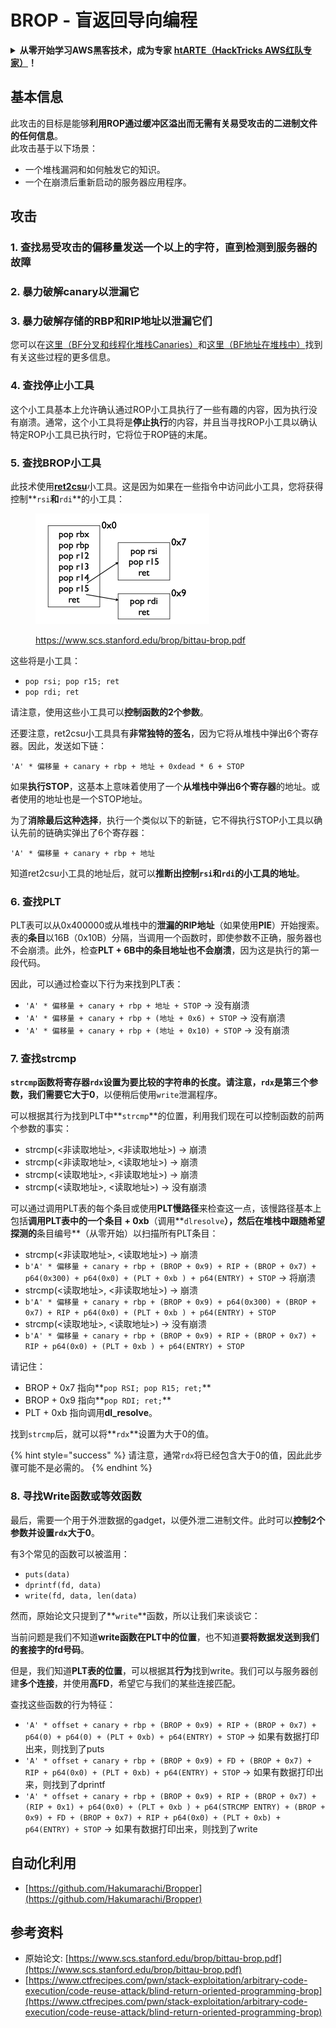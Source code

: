# BROP - 盲返回导向编程

<details>

<summary><strong>从零开始学习AWS黑客技术，成为专家</strong> <a href="https://training.hacktricks.xyz/courses/arte"><strong>htARTE（HackTricks AWS红队专家）</strong></a><strong>！</strong></summary>

支持HackTricks的其他方式：

* 如果您想看到您的**公司在HackTricks中做广告**或**下载PDF格式的HackTricks**，请查看[**订阅计划**](https://github.com/sponsors/carlospolop)！
* 获取[**官方PEASS & HackTricks周边产品**](https://peass.creator-spring.com)
* 探索[**PEASS家族**](https://opensea.io/collection/the-peass-family)，我们的独家[**NFTs**](https://opensea.io/collection/the-peass-family)
* **加入** 💬 [**Discord群**](https://discord.gg/hRep4RUj7f) 或 [**电报群**](https://t.me/peass) 或 **关注**我们的**Twitter** 🐦 [**@hacktricks\_live**](https://twitter.com/hacktricks\_live)**。**
* 通过向[**HackTricks**](https://github.com/carlospolop/hacktricks)和[**HackTricks Cloud**](https://github.com/carlospolop/hacktricks-cloud) github仓库提交PR来分享您的黑客技巧。

</details>

## 基本信息

此攻击的目标是能够**利用ROP通过缓冲区溢出而无需有关易受攻击的二进制文件的任何信息**。\
此攻击基于以下场景：

* 一个堆栈漏洞和如何触发它的知识。
* 一个在崩溃后重新启动的服务器应用程序。

## 攻击

### **1. 查找易受攻击的偏移量**发送一个以上的字符，直到检测到服务器的故障

### **2. 暴力破解canary**以泄漏它

### **3. 暴力破解存储的RBP和RIP**地址以泄漏它们

您可以在[这里（BF分叉和线程化堆栈Canaries）](../common-binary-protections-and-bypasses/stack-canaries/bf-forked-stack-canaries.md)和[这里（BF地址在堆栈中）](../common-binary-protections-and-bypasses/pie/bypassing-canary-and-pie.md)找到有关这些过程的更多信息。

### **4. 查找停止小工具**

这个小工具基本上允许确认通过ROP小工具执行了一些有趣的内容，因为执行没有崩溃。通常，这个小工具将是**停止执行**的内容，并且当寻找ROP小工具以确认特定ROP小工具已执行时，它将位于ROP链的末尾。

### **5. 查找BROP小工具**

此技术使用[**ret2csu**](ret2csu.md)小工具。这是因为如果在一些指令中访问此小工具，您将获得控制**`rsi`**和**`rdi`**的小工具：

<figure><img src="../../.gitbook/assets/image (1) (1).png" alt="" width="278"><figcaption><p><a href="https://www.scs.stanford.edu/brop/bittau-brop.pdf">https://www.scs.stanford.edu/brop/bittau-brop.pdf</a></p></figcaption></figure>

这些将是小工具：

* `pop rsi; pop r15; ret`
* `pop rdi; ret`

请注意，使用这些小工具可以**控制函数的2个参数**。

还要注意，ret2csu小工具具有**非常独特的签名**，因为它将从堆栈中弹出6个寄存器。因此，发送如下链：

`'A' * 偏移量 + canary + rbp + 地址 + 0xdead * 6 + STOP`

如果**执行STOP**，这基本上意味着使用了一个**从堆栈中弹出6个寄存器**的地址。或者使用的地址也是一个STOP地址。

为了**消除最后这种选择**，执行一个类似以下的新链，它不得执行STOP小工具以确认先前的链确实弹出了6个寄存器：

`'A' * 偏移量 + canary + rbp + 地址`

知道ret2csu小工具的地址后，就可以**推断出控制`rsi`和`rdi`的小工具的地址**。

### 6. 查找PLT

PLT表可以从0x400000或从堆栈中的**泄漏的RIP地址**（如果使用**PIE**）开始搜索。表的**条目**以16B（0x10B）分隔，当调用一个函数时，即使参数不正确，服务器也不会崩溃。此外，检查**PLT + 6B中的条目地址也不会崩溃**，因为这是执行的第一段代码。

因此，可以通过检查以下行为来找到PLT表：

* `'A' * 偏移量 + canary + rbp + 地址 + STOP` -> 没有崩溃
* `'A' * 偏移量 + canary + rbp + (地址 + 0x6) + STOP` -> 没有崩溃
* `'A' * 偏移量 + canary + rbp + (地址 + 0x10) + STOP` -> 没有崩溃

### 7. 查找strcmp

**`strcmp`**函数将寄存器**`rdx`**设置为要比较的字符串的长度。请注意，**`rdx`**是第三个参数，我们需要它**大于0**，以便稍后使用`write`泄漏程序。

可以根据其行为找到PLT中**`strcmp`**的位置，利用我们现在可以控制函数的前两个参数的事实：

* strcmp(\<非读取地址>, \<非读取地址>) -> 崩溃
* strcmp(\<非读取地址>, \<读取地址>) -> 崩溃
* strcmp(\<读取地址>, \<非读取地址>) -> 崩溃
* strcmp(\<读取地址>, \<读取地址>) -> 没有崩溃

可以通过调用PLT表的每个条目或使用**PLT慢路径**来检查这一点，该慢路径基本上包括**调用PLT表中的一个条目 + 0xb**（调用**`dlresolve`**），然后在堆栈中跟随希望探测的**条目编号**（从零开始）以扫描所有PLT条目：

* strcmp(\<非读取地址>, \<读取地址>) -> 崩溃
* `b'A' * 偏移量 + canary + rbp + (BROP + 0x9) + RIP + (BROP + 0x7) + p64(0x300) + p64(0x0) + (PLT + 0xb ) + p64(ENTRY) + STOP` -> 将崩溃
* strcmp(\<读取地址>, \<非读取地址>) -> 崩溃
* `b'A' * 偏移量 + canary + rbp + (BROP + 0x9) + p64(0x300) + (BROP + 0x7) + RIP + p64(0x0) + (PLT + 0xb ) + p64(ENTRY) + STOP`&#x20;
* strcmp(\<读取地址>, \<读取地址>) -> 没有崩溃
* `b'A' * 偏移量 + canary + rbp + (BROP + 0x9) + RIP + (BROP + 0x7) + RIP + p64(0x0) + (PLT + 0xb ) + p64(ENTRY) + STOP`&#x20;

请记住：

* BROP + 0x7 指向**`pop RSI; pop R15; ret;`**
* BROP + 0x9 指向**`pop RDI; ret;`**
* PLT + 0xb 指向调用**dl\_resolve**。

找到`strcmp`后，就可以将**`rdx`**设置为大于0的值。

{% hint style="success" %}
请注意，通常`rdx`将已经包含大于0的值，因此此步骤可能不是必需的。
{% endhint %}
### 8. 寻找Write函数或等效函数

最后，需要一个用于外泄数据的gadget，以便外泄二进制文件。此时可以**控制2个参数并设置`rdx`大于0**。

有3个常见的函数可以被滥用：

- `puts(data)`
- `dprintf(fd, data)`
- `write(fd, data, len(data)`

然而，原始论文只提到了**`write`**函数，所以让我们来谈谈它：

当前问题是我们不知道**write函数在PLT中的位置**，也不知道**要将数据发送到我们的套接字的fd号码**。

但是，我们知道**PLT表的位置**，可以根据其**行为**找到write。我们可以与服务器创建**多个连接**，并使用**高FD**，希望它与我们的某些连接匹配。

查找这些函数的行为特征：

- `'A' * offset + canary + rbp + (BROP + 0x9) + RIP + (BROP + 0x7) + p64(0) + p64(0) + (PLT + 0xb) + p64(ENTRY) + STOP`  -> 如果有数据打印出来，则找到了puts
- `'A' * offset + canary + rbp + (BROP + 0x9) + FD + (BROP + 0x7) + RIP + p64(0x0) + (PLT + 0xb) + p64(ENTRY) + STOP`  -> 如果有数据打印出来，则找到了dprintf
- `'A' * offset + canary + rbp + (BROP + 0x9) + RIP + (BROP + 0x7) + (RIP + 0x1) + p64(0x0) + (PLT + 0xb ) + p64(STRCMP ENTRY) + (BROP + 0x9) + FD + (BROP + 0x7) + RIP + p64(0x0) + (PLT + 0xb) + p64(ENTRY) + STOP`  -> 如果有数据打印出来，则找到了write

## 自动化利用

* [https://github.com/Hakumarachi/Bropper](https://github.com/Hakumarachi/Bropper)

## 参考资料

* 原始论文: [https://www.scs.stanford.edu/brop/bittau-brop.pdf](https://www.scs.stanford.edu/brop/bittau-brop.pdf)
* [https://www.ctfrecipes.com/pwn/stack-exploitation/arbitrary-code-execution/code-reuse-attack/blind-return-oriented-programming-brop](https://www.ctfrecipes.com/pwn/stack-exploitation/arbitrary-code-execution/code-reuse-attack/blind-return-oriented-programming-brop)
